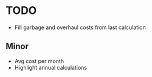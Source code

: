 TODO
====

- Fill garbage and overhaul costs from last calculation

## Minor

- Avg cost per month
- Highlight annual calculations
